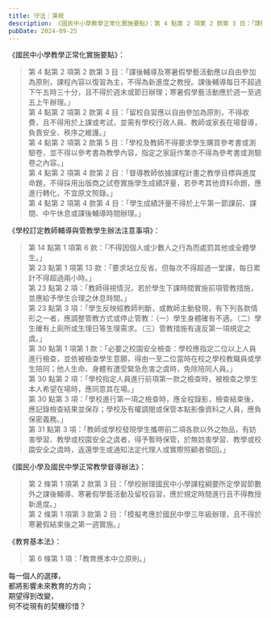 ```yaml
---
title: 守法｜漠視
description: 《國民中小學教學正常化實施要點》：第 4 點第 2 項第 2 款第 3 目：「課後輔導及寒暑假學藝活動應以自由參加為原……
pubDate: 2024-09-25
---
```


《國民中小學教學正常化實施要點》：

> 第 4 點第 2 項第 2 款第 3 目：「課後輔導及寒暑假學藝活動應以自由參加為原則，課程內容以復習為主，不得為新進度之教授。課後輔導每日不超過下午五時三十分，且不得於週末或節日辦理；寒暑假學藝活動應於週一至週五上午辦理。」  
> 第 4 點第 2 項第 2 款第 4 目：「留校自習應以自由參加為原則，不得收費，且不得用於上課或考試，並需有學校行政人員、教師或家長在場督導，負責安全、秩序之維護。」  
> 第 4 點第 2 項第 2 款第 5 目：「學校及教師不得要求學生購買參考書或測驗卷，並不得以參考書為教學內容，指定之家庭作業亦不得為參考書或測驗卷之內容。」  
> 第 4 點第 2 項第 4 款第 2 目：「督導教師依據課程計畫之教學目標與進度命題，不得採用出版商之試卷實施學生成績評量，若參考其他資料命題，應進行轉化，不宜原文照錄。」  
> 第 4 點第 2 項第 4 款第 4 目：「學生成績評量不得於上午第一節課前、課間、中午休息或課後輔導時間辦理。」

《學校訂定教師輔導與管教學生辦法注意事項》：

> 第 14 點第 1 項第 6 款：「不得因個人或少數人之行為而處罰其他或全體學生。」  
> 第 23 點第 1 項第 13 款：「要求站立反省。但每次不得超過一堂課，每日累計不得超過兩小時。」  
> 第 23 點第 2 項：「教師得視情況，若於學生下課時間實施前項管教措施，並應給予學生合理之休息時間。」  
> 第 23 點第 3 項：「學生反映經教師判斷，或教師主動發現，有下列各款情形之一者，應調整管教方式或停止管教：（一）學生身體確有不適。（二）學生確有上廁所或生理日等生理需求。（三）管教措施有違反第一項規定之虞。」  
> 第 30 點第 1 項第 1 款：「必要之校園安全檢查：學校應指定二位以上人員進行檢查，並依被檢查學生意願，得由一至二位當時在校之學校教職員或學生陪同；他人生命、身體有遭受緊急危害之虞時，免除陪同人員。」  
> 第 30 點第 2 項：「學校指定人員進行前項第一款之檢查時，被檢查之學生本人希望在場時，應同意其在場。」  
> 第 30 點第 3 項：「學校進行第一項之檢查時，應全程錄影，檢查結束後，應記錄檢查結果並保存；學校及有權調閱或保管本點影像資料之人員，應負保密義務。」  
> 第 31 點第 3 項：「教師或學校發現學生攜帶前二項各款以外之物品，有妨害學習、教學或校園安全之虞者，得予暫時保管，於無妨害學習、教學或校園安全之虞時，返還學生或通知法定代理人或實際照顧者領回。」

《國民小學及國民中學正常教學督導辦法》：

> 第 2 條第 1 項第 2 款第 3 目：「學校辦理國民中小學課程綱要所定學習節數外之課後輔導、寒暑假學藝活動及留校自習，應於規定時間進行且不得教授新進度。」  
> 第 2 條第 1 項第 3 款第 2 目：「模擬考應於國民中學三年級辦理，且不得於寒暑假結束後之第一週實施。」

《教育基本法》：

> 第 6 條第 1 項：「教育應本中立原則。」

每一個人的選擇，  
都將影響未來教育的方向；  
期望得到改變，  
何不從現有的契機珍惜？
